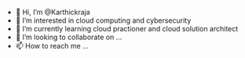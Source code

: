 - 👋 Hi, I’m @Karthickraja
- 👀 I’m interested in cloud computing and cybersecurity
- 🌱 I’m currently learning cloud practioner and cloud solution architect
- 💞️ I’m looking to collaborate on ...
- 📫 How to reach me ...

<!---
Karthickrajait/Karthickrajait is a ✨ special ✨ repository because its `README.md` (this file) appears on your GitHub profile.
You can click the Preview link to take a look at your changes.
--->
